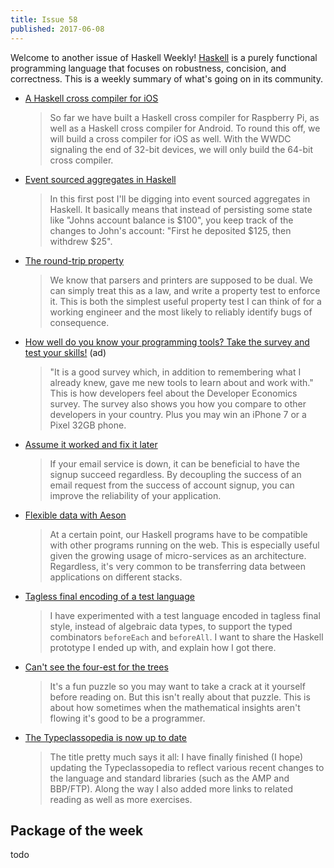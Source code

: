 ```yaml
---
title: Issue 58
published: 2017-06-08
---
```


Welcome to another issue of Haskell Weekly!
[Haskell](https://haskell-lang.org) is a purely functional programming language that focuses on robustness, concision, and correctness.
This is a weekly summary of what's going on in its community.

-   [A Haskell cross compiler for iOS](https://medium.com/@zw3rk/a-haskell-cross-compiler-for-ios-7cc009abe208)

    > So far we have built a Haskell cross compiler for Raspberry Pi, as well as a Haskell cross compiler for Android. To round this off, we will build a cross compiler for iOS as well. With the WWDC signaling the end of 32-bit devices, we will only build the 64-bit cross compiler.

-   [Event sourced aggregates in Haskell](http://blog.akii.de/posts/2017-06-04-eventsourcing-in-haskell.html)

    > In this first post I'll be digging into event sourced aggregates in Haskell. It basically means that instead of persisting some state like "Johns account balance is $100", you keep track of the changes to John's account: "First he deposited $125, then withdrew $25".

-   [The round-trip property](http://teh.id.au/posts/2017/06/07/round-trip-property/index.html)

    > We know that parsers and printers are supposed to be dual. We can simply treat this as a law, and write a property test to enforce it. This is both the simplest useful property test I can think of for a working engineer and the most likely to reliably identify bugs of consequence.

-   [How well do you know your programming tools? Take the survey and test your skills!](http://vmob.me/DE3Q17Haskellweek) (ad)

    > "It is a good survey which, in addition to remembering what I already knew, gave me new tools to learn about and work with." This is how developers feel about the Developer Economics survey. The survey also shows you how you compare to other developers in your country. Plus you may win an iPhone 7 or a Pixel 32GB phone.

-   [Assume it worked and fix it later](https://hackernoon.com/assume-it-worked-and-fix-later-8436d18b7ed3)

    > If your email service is down, it can be beneficial to have the signup succeed regardless. By decoupling the success of an email request from the success of account signup, you can improve the reliability of your application.

-   [Flexible data with Aeson](https://mmhaskell.com/blog/2017/6/5/flexible-data-with-aeson)

    > At a certain point, our Haskell programs have to be compatible with other programs running on the web. This is especially useful given the growing usage of micro-services as an architecture. Regardless, it's very common to be transferring data between applications on different stacks.

-   [Tagless final encoding of a test language](https://wickstrom.tech/programming/2017/06/05/tagless-final-encoding-of-a-test-language.html)

    > I have experimented with a test language encoded in tagless final style, instead of algebraic data types, to support the typed combinators `beforeEach` and `beforeAll`. I want to share the Haskell prototype I ended up with, and explain how I got there.

-   [Can't see the four-est for the trees](http://www.gigamonkeys.com/trees/)

    > It's a fun puzzle so you may want to take a crack at it yourself before reading on. But this isn't really about that puzzle. This is about how sometimes when the mathematical insights aren't flowing it's good to be a programmer.

-   [The Typeclassopedia is now up to date](https://byorgey.wordpress.com/2017/06/07/the-typeclassopedia-is-now-up-to-date/)

    > The title pretty much says it all: I have finally finished (I hope) updating the Typeclassopedia to reflect various recent changes to the language and standard libraries (such as the AMP and BBP/FTP). Along the way I also added more links to related reading as well as more exercises.

## Package of the week

todo
